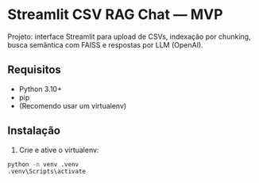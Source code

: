 # Streamlit CSV RAG Chat — MVP

Projeto: interface Streamlit para upload de CSVs, indexação por chunking, busca semântica com FAISS e respostas por LLM (OpenAI).

## Requisitos
- Python 3.10+
- pip
- (Recomendo usar um virtualenv)

## Instalação
1. Crie e ative o virtualenv:

```bash
python -m venv .venv
.venv\Scripts\activate      
```